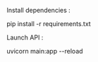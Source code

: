 Install dependencies : 

pip install -r requirements.txt

Launch API : 

uvicorn main:app --reload

